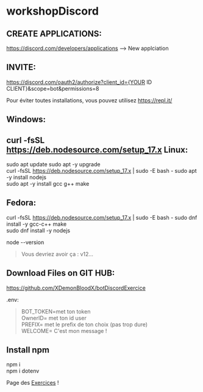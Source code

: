 # workshopDiscord
CREATE APPLICATIONS:
--------------------
https://discord.com/developers/applications
--> New applciation

INVITE:
-------
https://discord.com/oauth2/authorize?client_id={YOUR ID CLIENT}&scope=bot&permissions=8


Pour éviter toutes installations, vous pouvez utilisez https://repl.it/  

Windows:
--------
curl -fsSL https://deb.nodesource.com/setup_17.x
Linux:
------
sudo apt update 
sudo apt -y upgrade  
curl -fsSL https://deb.nodesource.com/setup_17.x | sudo -E bash -
sudo apt -y install nodejs  
sudo apt -y  install gcc g++ make  

Fedora:
-------
curl -fsSL https://deb.nodesource.com/setup_17.x | sudo -E bash -
sudo dnf install -y gcc-c++ make  
sudo dnf install -y nodejs  


node --version  
> Vous devriez avoir ça : v12...


Download Files on GIT HUB:
--------------------------
https://github.com/XDemonBloodX/botDiscordExercice

.env:
> BOT_TOKEN=met ton token  
OwnerID= met ton id user  
PREFIX= met le prefix de ton choix (pas trop dure)  
WELCOME= C'est mon message !  

Install npm
-----------
npm i  
npm i dotenv

Page des [Exercices](https://github.com/XDemonBloodX/discordWorkshop/blob/main/botDiscordExercice/exo.md) !


